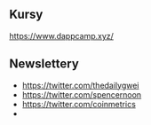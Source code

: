 
## Kursy
https://www.dappcamp.xyz/

## Newslettery
- https://twitter.com/thedailygwei
- https://twitter.com/spencernoon
- https://twitter.com/coinmetrics
- 